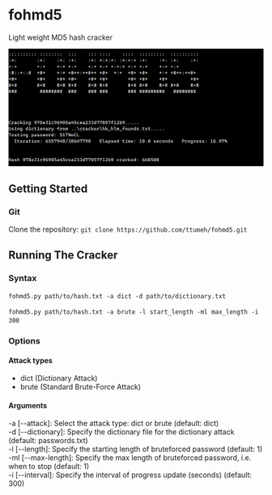 # fohmd5

Light weight MD5 hash cracker

![Screenshot](main1.png)

## Getting Started

### Git
   Clone the repository: `git clone https://github.com/ttumeh/fohmd5.git`

## Running The Cracker

### Syntax

`fohmd5.py path/to/hash.txt -a dict -d path/to/dictionary.txt`

`fohmd5.py path/to/hash.txt -a brute -l start_length -ml max_length -i 300`

### Options
#### Attack types

- dict (Dictionary Attack)
- brute (Standard Brute-Force Attack)

#### Arguments
-a [--attack]: Select the attack type: dict or brute (default: dict)<br/>
-d [--dictionary]: Specify the dictionary file for the dictionary attack (default: passwords.txt)<br/>
-l [--length]: Specify the starting length of bruteforced password (default: 1)<br/>
-ml [--max-length]: Specify the max length of bruteforced password, i.e. when to stop (default: 1)<br/>
-i [--interval]: Specify the interval of progress update (seconds) (default: 300)<br/>